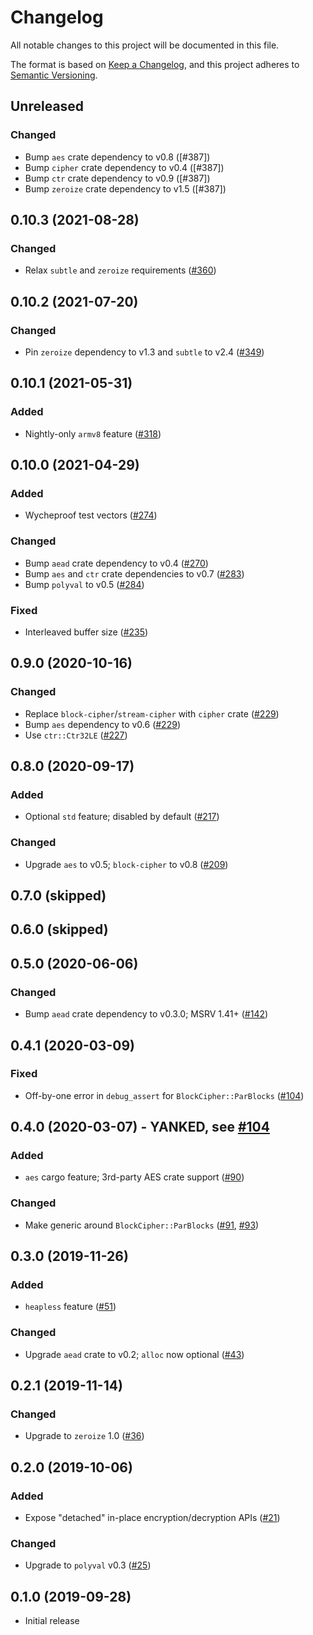 # Changelog
All notable changes to this project will be documented in this file.

The format is based on [Keep a Changelog](https://keepachangelog.com/en/1.0.0/),
and this project adheres to [Semantic Versioning](https://semver.org/spec/v2.0.0.html).

## Unreleased
### Changed
- Bump `aes` crate dependency to v0.8 ([#387])
- Bump `cipher` crate dependency to v0.4 ([#387])
- Bump `ctr` crate dependency to v0.9 ([#387])
- Bump `zeroize` crate dependency to v1.5 ([#387])

## 0.10.3 (2021-08-28)
### Changed
- Relax `subtle` and `zeroize` requirements ([#360])

[#360]: https://github.com/RustCrypto/AEADs/pull/360

## 0.10.2 (2021-07-20)
### Changed
- Pin `zeroize` dependency to v1.3 and `subtle` to v2.4 ([#349])

[#349]: https://github.com/RustCrypto/AEADs/pull/349

## 0.10.1 (2021-05-31)
### Added
- Nightly-only `armv8` feature ([#318])

[#318]: https://github.com/RustCrypto/AEADs/pull/318

## 0.10.0 (2021-04-29)
### Added
- Wycheproof test vectors ([#274])

### Changed
- Bump `aead` crate dependency to v0.4 ([#270])
- Bump `aes` and `ctr` crate dependencies to v0.7 ([#283])
- Bump `polyval` to v0.5 ([#284])

### Fixed
- Interleaved buffer size ([#235])

[#235]: https://github.com/RustCrypto/AEADs/pull/235
[#270]: https://github.com/RustCrypto/AEADs/pull/270
[#274]: https://github.com/RustCrypto/AEADs/pull/274
[#283]: https://github.com/RustCrypto/AEADs/pull/283
[#284]: https://github.com/RustCrypto/AEADs/pull/284

## 0.9.0 (2020-10-16)
### Changed
- Replace `block-cipher`/`stream-cipher` with `cipher` crate ([#229])
- Bump `aes` dependency to v0.6 ([#229])
- Use `ctr::Ctr32LE` ([#227])

[#229]: https://github.com/RustCrypto/AEADs/pull/229
[#227]: https://github.com/RustCrypto/AEADs/pull/227

## 0.8.0 (2020-09-17)
### Added
- Optional `std` feature; disabled by default ([#217])

### Changed
- Upgrade `aes` to v0.5; `block-cipher` to v0.8 ([#209])

[#217]: https://github.com/RustCrypto/AEADs/pull/217
[#209]: https://github.com/RustCrypto/AEADs/pull/209

## 0.7.0 (skipped)

## 0.6.0 (skipped)

## 0.5.0 (2020-06-06)
### Changed
- Bump `aead` crate dependency to v0.3.0; MSRV 1.41+ ([#142])

[#142]: https://github.com/RustCrypto/AEADs/pull/143

## 0.4.1 (2020-03-09)
### Fixed
- Off-by-one error in `debug_assert` for `BlockCipher::ParBlocks` ([#104])

[#104]: https://github.com/RustCrypto/AEADs/pull/104

## 0.4.0 (2020-03-07) - YANKED, see [#104]
### Added
- `aes` cargo feature; 3rd-party AES crate support ([#90])

### Changed
- Make generic around `BlockCipher::ParBlocks` ([#91], [#93])

[#90]: https://github.com/RustCrypto/AEADs/pull/90
[#91]: https://github.com/RustCrypto/AEADs/pull/91
[#93]: https://github.com/RustCrypto/AEADs/pull/93

## 0.3.0 (2019-11-26)
### Added
- `heapless` feature ([#51])

### Changed
- Upgrade `aead` crate to v0.2; `alloc` now optional ([#43])

[#51]: https://github.com/RustCrypto/AEADs/pull/51
[#43]: https://github.com/RustCrypto/AEADs/pull/43

## 0.2.1 (2019-11-14)
### Changed
- Upgrade to `zeroize` 1.0 ([#36])

[#36]: https://github.com/RustCrypto/AEADs/pull/36

## 0.2.0 (2019-10-06)
### Added
- Expose "detached" in-place encryption/decryption APIs ([#21])

### Changed
- Upgrade to `polyval` v0.3 ([#25])

[#25]: https://github.com/RustCrypto/AEADs/pull/25
[#21]: https://github.com/RustCrypto/AEADs/pull/21

## 0.1.0 (2019-09-28)
- Initial release
